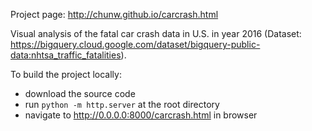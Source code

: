 Project page: http://chunw.github.io/carcrash.html

Visual analysis of the fatal car crash data in U.S. in year 2016 (Dataset: https://bigquery.cloud.google.com/dataset/bigquery-public-data:nhtsa_traffic_fatalities).

To build the project locally:
* download the source code
* run `python -m http.server` at the root directory
* navigate to http://0.0.0.0:8000/carcrash.html in browser

